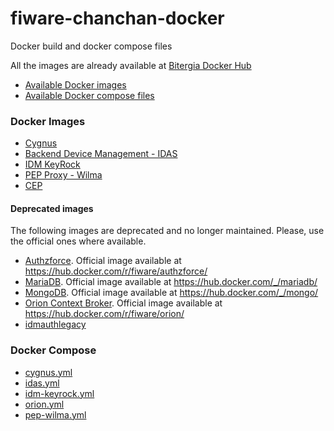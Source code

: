 # fiware-chanchan-docker
Docker build and docker compose files

All the images are already available at [Bitergia Docker Hub](https://registry.hub.docker.com/u/bitergia)

* [Available Docker images](#docker-images)
* [Available Docker compose files](#docker-compose)

### Docker Images

* [Cygnus](https://github.com/Bitergia/fiware-chanchan-docker/tree/master/images/cygnus)
* [Backend Device Management - IDAS](https://github.com/Bitergia/fiware-chanchan-docker/tree/master/images/idas)
* [IDM KeyRock](https://github.com/Bitergia/fiware-chanchan-docker/tree/master/images/idm-keyrock)
* [PEP Proxy - Wilma](https://github.com/Bitergia/fiware-chanchan-docker/tree/master/images/pep-wilma)
* [CEP](https://github.com/Bitergia/fiware-chanchan-docker/tree/master/images/cep-proton)

#### Deprecated images
The following images are deprecated and no longer maintained.  Please, use the official ones where available.
* [Authzforce](https://github.com/Bitergia/fiware-chanchan-docker/tree/master/images/authzforce).  Official image available at https://hub.docker.com/r/fiware/authzforce/
* [MariaDB](https://github.com/Bitergia/fiware-chanchan-docker/tree/master/images/mariadb).  Official image available at https://hub.docker.com/_/mariadb/
* [MongoDB](https://github.com/Bitergia/fiware-chanchan-docker/tree/master/images/mongodb).  Official image available at https://hub.docker.com/_/mongo/
* [Orion Context Broker](https://github.com/Bitergia/fiware-chanchan-docker/tree/master/images/fiware-orion).  Official image available at https://hub.docker.com/r/fiware/orion/
* [idmauthlegacy](https://github.com/Bitergia/fiware-chanchan-docker/tree/master/images/idmauthlegacy)

### Docker Compose

* [cygnus.yml](https://raw.githubusercontent.com/Bitergia/fiware-chanchan-docker/master/compose/cygnus.yml)
* [idas.yml](https://raw.githubusercontent.com/Bitergia/fiware-chanchan-docker/master/compose/idas.yml)
* [idm-keyrock.yml](https://raw.githubusercontent.com/Bitergia/fiware-chanchan-docker/master/compose/idm-keyrock.yml)
* [orion.yml](https://raw.githubusercontent.com/Bitergia/fiware-chanchan-docker/master/compose/orion.yml)
* [pep-wilma.yml](https://raw.githubusercontent.com/Bitergia/fiware-chanchan-docker/master/compose/pep-wilma.yml)
